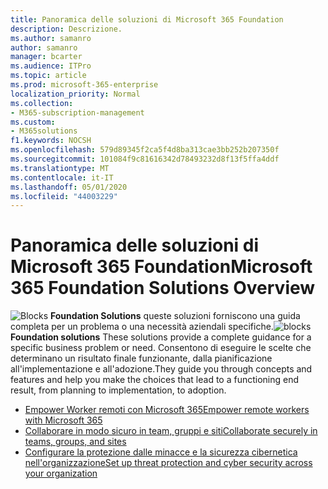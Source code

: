 ```yaml
---
title: Panoramica delle soluzioni di Microsoft 365 Foundation
description: Descrizione.
ms.author: samanro
author: samanro
manager: bcarter
ms.audience: ITPro
ms.topic: article
ms.prod: microsoft-365-enterprise
localization_priority: Normal
ms.collection:
- M365-subscription-management
ms.custom:
- M365solutions
f1.keywords: NOCSH
ms.openlocfilehash: 579d89345f2ca5f4d8ba313cae3bb252b207350f
ms.sourcegitcommit: 101084f9c81616342d78493232d8f13f5ffa4ddf
ms.translationtype: MT
ms.contentlocale: it-IT
ms.lasthandoff: 05/01/2020
ms.locfileid: "44003229"
---
```

# <a name="microsoft-365-foundation-solutions-overview"></a><span data-ttu-id="902d8-103">Panoramica delle soluzioni di Microsoft 365 Foundation</span><span class="sxs-lookup"><span data-stu-id="902d8-103">Microsoft 365 Foundation Solutions Overview</span></span>


<span data-ttu-id="902d8-104">![Blocks](https://docs.microsoft.com/office/media/icons/blocks-blue.png) **Foundation Solutions** queste soluzioni forniscono una guida completa per un problema o una necessità aziendali specifiche.</span><span class="sxs-lookup"><span data-stu-id="902d8-104">![blocks](https://docs.microsoft.com/office/media/icons/blocks-blue.png) **Foundation solutions**  These solutions provide a complete guidance for a specific business problem or need.</span></span> <span data-ttu-id="902d8-105">Consentono di eseguire le scelte che determinano un risultato finale funzionante, dalla pianificazione all'implementazione e all'adozione.</span><span class="sxs-lookup"><span data-stu-id="902d8-105">They guide you through concepts and features and help you make the choices that lead to a functioning end result, from planning to implementation, to adoption.</span></span> 

- [<span data-ttu-id="902d8-106">Empower Worker remoti con Microsoft 365</span><span class="sxs-lookup"><span data-stu-id="902d8-106">Empower remote workers with Microsoft 365</span></span>](empower-people-to-work-remotely.md)
- [<span data-ttu-id="902d8-107">Collaborare in modo sicuro in team, gruppi e siti</span><span class="sxs-lookup"><span data-stu-id="902d8-107">Collaborate securely in teams, groups, and sites</span></span>](setup-secure-collaboration-with-teams.md)
- [<span data-ttu-id="902d8-108">Configurare la protezione dalle minacce e la sicurezza cibernetica nell'organizzazione</span><span class="sxs-lookup"><span data-stu-id="902d8-108">Set up threat protection and cyber security across your organization</span></span>](deploy-threat-protection.md)
